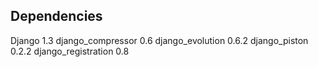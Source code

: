 Dependencies
--

Django 1.3
django_compressor 0.6
django_evolution 0.6.2
django_piston 0.2.2
django_registration 0.8